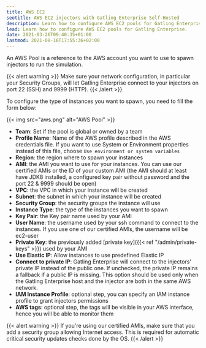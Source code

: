 ```yaml
---
title: AWS EC2
seotitle: AWS EC2 injectors with Gatling Enterprise Self-Hosted
description: Learn how to configure AWS EC2 pools for Gatling Enterprise.
lead: Learn how to configure AWS EC2 pools for Gatling Enterprise.
date: 2021-03-26T09:40:35+01:00
lastmod: 2021-08-16T17:55:36+02:00
---
```


An AWS Pool is a reference to the AWS account you want to use to spawn injectors to run the simulation.

{{< alert warning >}}
Make sure your network configuration, in particular your Security Groups, will let Gatling Enterprise connect to your injectors on port 22 (SSH) and 9999 (HTTP).
{{< /alert >}}

To configure the type of instances you want to spawn, you need to fill the form below:

{{< img src="aws.png" alt="AWS Pool" >}}

- **Team**: Set if the pool is global or owned by a team
- **Profile Name**: Name of the AWS profile described in the AWS credentials file. If you want to use System or Environment properties instead of this file, choose `Use environment or system variables`
- **Region**: the region where to spawn your instances
- **AMI**: the AMI you want to use for your instances. You can use our certified AMIs or the ID of your custom AMI (the AMI should at least have JDK8 installed, a configured key pair without password and the port 22 & 9999 should be open)
- **VPC**: the VPC in which your instance will be created
- **Subnet**: the subnet in which your instance will be created
- **Security Group**: the security groups the instance will use
- **Instance Type**: the type of the instances you want to spawn
- **Key Pair**: the Key pair name used by your AMI
- **User Name**: the username used by your ssh command to connect to the instances. If you use one of our certified AMIs, the username will be ec2-user
- **Private Key**: the previously added [private key]({{< ref "/admin/private-keys" >}}) used by your AMI
- **Use Elastic IP**: Allow instances to use predefined Elastic IP
- **Connect to private IP**: Gatling Enterprise will connect to the injectors' private IP instead of the public one. If unchecked, the private IP remains a fallback if a public IP is missing. This option should be used only when the Gatling Enterprise host and the injector are both in the same AWS network.
- **IAM Instance Profile**: optional step, you can specify an IAM instance profile to grant injectors permissions
- **AWS tags**: optional step, the tags will be visible in your AWS interface, hence you will be able to monitor them

{{< alert warning >}}
If you're using our certified AMIs, make sure that you add a security group allowing Internet access.
This is required for automatic critical security updates checks done by the OS.
{{< /alert >}}
